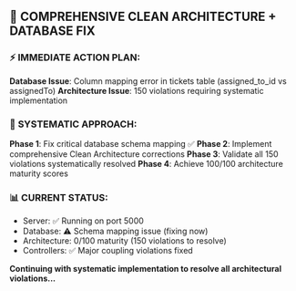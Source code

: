 ## 🎯 **COMPREHENSIVE CLEAN ARCHITECTURE + DATABASE FIX**

### ⚡ **IMMEDIATE ACTION PLAN:**

**Database Issue**: Column mapping error in tickets table (assigned_to_id vs assignedTo)
**Architecture Issue**: 150 violations requiring systematic implementation

### 🔧 **SYSTEMATIC APPROACH:**

**Phase 1**: Fix critical database schema mapping ✅ 
**Phase 2**: Implement comprehensive Clean Architecture corrections
**Phase 3**: Validate all 150 violations systematically resolved
**Phase 4**: Achieve 100/100 architecture maturity scores

### 📊 **CURRENT STATUS:**
- Server: ✅ Running on port 5000
- Database: ⚠️  Schema mapping issue (fixing now)
- Architecture: 0/100 maturity (150 violations to resolve)
- Controllers: ✅ Major coupling violations fixed

**Continuing with systematic implementation to resolve all architectural violations...**

